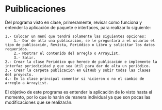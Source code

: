 # Puiblicaciones

Del programa visto en clase, primeramente, revisar como funciona y entender la aplicación de paquete e interfaces, para realizar lo siguiente:

    1.- Colocar un menú que tendrá solamente las siguientes opciones:
        1.- Dar de alta una publicación, se le preguntará a el usuario el tipo de publicación, Revista, Periódico o Libro y solicitar los datos requeridos.
        2.- Mostrar el contenido del arreglo o ArrayList.
        3.- Salir.
    2.- Crear la clase Periódico que herede de publicación e implemente la interfaz periodicidad y que sea útil para dar de alta un periódico.
    3.- Crear la carpeta publicacion en GitHub y subir todas las clases del proyecto.
    4.- En la clase principal comentar si hicieron o no el cambio de arreglo a ArrayList.

El objetivo de este programa es entender la aplicación de lo visto hasta el momento, por lo que lo harán de manera individual ya que son pocas las modificaciones que se realizarán.
